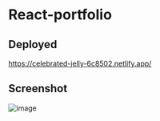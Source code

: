 # React-portfolio

## Deployed
https://celebrated-jelly-6c8502.netlify.app/

## Screenshot
![image](https://github.com/rtj2023/React-portfolio/assets/153337414/401ca430-ee4d-4a9b-9f4f-6a88a4f033b7)

